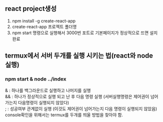 ## react project생성
1. npm install -g create-react-app
2. create-react-app 프로젝트 폴더명
3. npm start 명령으로 실행해서 3000번 포트로 기본페이지가 정상적으로 뜨면 설치 완료

## termux에서 서버 두개를 실행 시키는 법(react와 node 실행) 
<h3>npm start & node ../index</h3>
& : 하나를 백그라운드로 실행하고 나머지를 실행</br>
&& : 하나가 정상적으로 실행 되고 난 후 다음 명령 실행 (서버실행명령은 제어권이 넘어가는지 다음명령이 실행되지 않았다)</br>
; : 성공여부 관계없이 실행 (이것도 제어권이 넘어가는지 다음 명령이 실행되지 않았음)</br>
console확인을 위해서는 termux를 두개를 띄울 방법을 찾아야 함.
